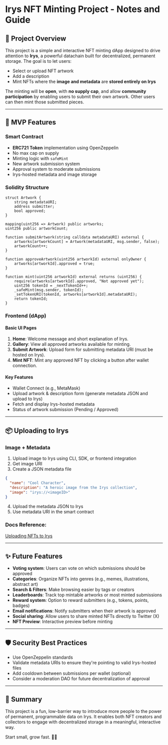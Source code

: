 # Irys NFT Minting Project - Notes and Guide

## 🧩 Project Overview

This project is a simple and interactive NFT minting dApp designed to drive attention to **Irys**, a powerful datachain built for decentralized, permanent storage. The goal is to let users:

* Select or upload NFT artwork
* Add a description
* Mint NFTs where the **image and metadata** are **stored entirely on Irys**

The minting will be **open**, with **no supply cap**, and allow **community participation** by enabling users to submit their own artwork. Other users can then mint those submitted pieces.

---

## 🚀 MVP Features

### Smart Contract

* **ERC721 Token** implementation using OpenZeppelin
* No max cap on supply
* Minting logic with `safeMint`
* New artwork submission system
* Approval system to moderate submissions
* Irys-hosted metadata and image storage

### Solidity Structure

```solidity
struct Artwork {
    string metadataURI;
    address submitter;
    bool approved;
}

mapping(uint256 => Artwork) public artworks;
uint256 public artworkCount;

function submitArtwork(string calldata metadataURI) external {
    artworks[artworkCount] = Artwork(metadataURI, msg.sender, false);
    artworkCount++;
}

function approveArtwork(uint256 artworkId) external onlyOwner {
    artworks[artworkId].approved = true;
}

function mint(uint256 artworkId) external returns (uint256) {
    require(artworks[artworkId].approved, "Not approved yet");
    uint256 tokenId = _nextTokenId++;
    _safeMint(msg.sender, tokenId);
    _setTokenURI(tokenId, artworks[artworkId].metadataURI);
    return tokenId;
}
```

### Frontend (dApp)

#### Basic UI Pages

1. **Home**: Welcome message and short explanation of Irys.
2. **Gallery**: View all approved artworks available for minting.
3. **Submit Artwork**: Upload form for submitting metadata URI (must be hosted on Irys).
4. **Mint NFT**: Mint any approved NFT by clicking a button after wallet connection.

#### Key Features

* Wallet Connect (e.g., MetaMask)
* Upload artwork & description form (generate metadata JSON and upload to Irys)
* Fetch and display Irys-hosted metadata
* Status of artwork submission (Pending / Approved)

---

## 📦 Uploading to Irys

### Image + Metadata

1. Upload image to Irys using CLI, SDK, or frontend integration
2. Get image URI
3. Create a JSON metadata file

```json
{
  "name": "Cool Character",
  "description": "A heroic image from the Irys collection",
  "image": "irys://<imageID>"
}
```

4. Upload the metadata JSON to Irys
5. Use metadata URI in the smart contract

### Docs Reference:

[Uploading NFTs to Irys](https://docs.irys.xyz/build/d/guides/uploading-nfts)

---

## ✨ Future Features

* **Voting system**: Users can vote on which submissions should be approved
* **Categories**: Organize NFTs into genres (e.g., memes, illustrations, abstract art)
* **Search & Filters**: Make browsing easier by tags or creators
* **Leaderboards**: Track top mintable artworks or most minted submissions
* **Reward system**: Option to reward submitters (e.g., tokens, points, badges)
* **Email notifications**: Notify submitters when their artwork is approved
* **Social sharing**: Allow users to share minted NFTs directly to Twitter (X)
* **NFT Preview**: Interactive preview before minting

---

## 🛡️ Security Best Practices

* Use OpenZeppelin standards
* Validate metadata URIs to ensure they're pointing to valid Irys-hosted files
* Add cooldown between submissions per wallet (optional)
* Consider a moderation DAO for future decentralization of approval

---

## 📌 Summary

This project is a fun, low-barrier way to introduce more people to the power of permanent, programmable data on Irys. It enables both NFT creators and collectors to engage with decentralized storage in a meaningful, interactive way.

Start small, grow fast. 🧠✨
